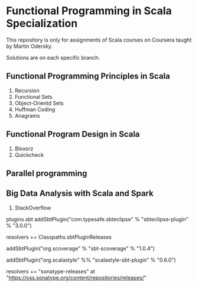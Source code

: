 # Functional Programming in Scala Specialization
This repository is only for assignments of Scala courses on Coursera taught by Martin Odersky.

Solutions are on each specific branch.

## Functional Programming Principles in Scala
1. Recursion
2. Functional Sets
3. Object-Orientd Sets
4. Huffman Coding
5. Anagrams

## Functional Program Design in Scala
1. Bloxorz
2. Quickcheck

## Parallel programming

## Big Data Analysis with Scala and Spark
1. StackOverflow



plugins.sbt
addSbtPlugin("com.typesafe.sbteclipse" % "sbteclipse-plugin" % "3.0.0")

resolvers += Classpaths.sbtPluginReleases

addSbtPlugin("org.scoverage" % "sbt-scoverage" % "1.0.4")

addSbtPlugin("org.scalastyle" %% "scalastyle-sbt-plugin" % "0.6.0")

resolvers += "sonatype-releases" at "https://oss.sonatype.org/content/repositories/releases/"


